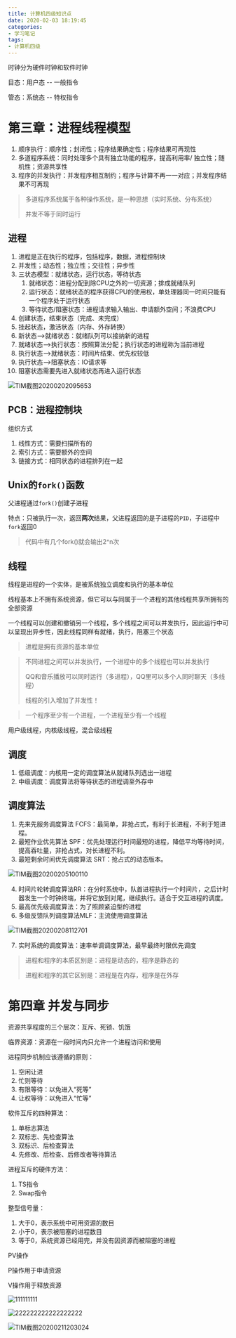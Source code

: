 ```yaml
---
title: 计算机四级知识点
date: 2020-02-03 18:19:45
categories: 
- 学习笔记
tags: 
- 计算机四级
---
```


时钟分为硬件时钟和软件时钟

目态：用户态 -- 一般指令

管态：系统态 -- 特权指令

# 第三章：进程线程模型

1. 顺序执行：顺序性；封闭性；程序结果确定性；程序结果可再现性
2. 多道程序系统：同时处理多个具有独立功能的程序，提高利用率/ 独立性；随机性；资源共享性
3. 程序的并发执行：并发程序相互制约；程序与计算不再一一对应；并发程序结果不可再现

> 多道程序系统属于各种操作系统，是一种思想（实时系统、分布系统）
>
> 并发不等于同时运行

## 进程

1. 进程是正在执行的程序，包括程序，数据，进程控制块
2. 并发性；动态性；独立性；交往性；异步性
3. 三状态模型：就绪状态，运行状态，等待状态
   1. 就绪状态：进程分配到除CPU之外的一切资源；排成就绪队列
   2. 运行状态：就绪状态的程序获得CPU的使用权，单处理器同一时间只能有一个程序处于运行状态
   3. 等待状态/阻塞状态：进程请求输入输出、申请额外空间；不浪费CPU
4. 创建状态，结束状态（完成、未完成）
5. 挂起状态，激活状态（内存、外存转换）
6. 新状态-->就绪状态：就绪队列可以接纳新的进程
7. 就绪状态-->执行状态：按照算法分配；执行状态的进程称为当前进程
8. 执行状态-->就绪状态：时间片结束、优先权较低
9. 执行状态-->阻塞状态：IO请求等
10. 阻塞状态需要先进入就绪状态再进入运行状态

![TIM截图20200202095653](//tvax4.sinaimg.cn/large/006BuM4Jly1gbhtnod40pj30qo0f7k0k.jpg)

## PCB：进程控制块

组织方式

1. 线性方式：需要扫描所有的
2. 索引方式：需要额外的空间
3. 链接方式：相同状态的进程排列在一起

## Unix的`fork()`函数

父进程通过`fork()`创建子进程

特点：只被执行一次，返回**两次**结果，父进程返回的是子进程的`PID`，子进程中`fork`返回0

> 代码中有几个fork()就会输出2^n次

## 线程

线程是进程的一个实体，是被系统独立调度和执行的基本单位

线程基本上不拥有系统资源，但它可以与同属于一个进程的其他线程共享所拥有的全部资源

一个线程可以创建和撤销另一个线程，多个线程之间可以并发执行，因此运行中可以呈现出异步性，因此线程同样有就绪，执行，阻塞三个状态

> 进程是拥有资源的基本单位

> 不同进程之间可以并发执行，一个进程中的多个线程也可以并发执行
>
> QQ和音乐播放可以同时运行（多进程），QQ里可以多个人同时聊天（多线程）
>
> 线程的引入增加了并发性！

> 一个程序至少有一个进程，一个进程至少有一个线程

用户级线程，内核级线程，混合级线程

## 调度

1. 低级调度：内核用一定的调度算法从就绪队列选出一进程
2. 中级调度：调度算法将等待状态的进程调至外存中

## 调度算法

1. 先来先服务调度算法 FCFS：最简单，非抢占式，有利于长进程，不利于短进程。
2. 最短作业优先算法 SPF：优先处理运行时间最短的进程，降低平均等待时间，提高吞吐量，非抢占式，对长进程不利。
3. 最短剩余时间优先调度算法 SRT：抢占式的动态版本。

![TIM截图20200205100110](//tvax3.sinaimg.cn/large/006BuM4Jly1gblan566baj30qc0eedoa.jpg)

4. 时间片轮转调度算法RR：在分时系统中，队首进程执行一个时间片，之后计时器发生一个时钟终端，并将它放到对尾，继续执行。适合于交互进程的调度。
5. 最高优先级调度算法：为了照顾紧迫型的进程
6. 多级反馈队列调度算法MLF：主流使用调度算法

![TIM截图20200208112701](//tvax3.sinaimg.cn/large/006BuM4Jly1gbotzhu7lnj30m80fm452.jpg)

7. 实时系统的调度算法：速率单调调度算法，最早最终时限优先调度

> 进程和程序的本质区别是：进程是动态的，程序是静态的
>
> 进程和程序的其它区别是：进程是在内存，程序是在外存

# 第四章 并发与同步

资源共享程度的三个层次：互斥、死锁、饥饿

临界资源：资源在一段时间内只允许一个进程访问和使用

进程同步机制应该遵循的原则：

1. 空闲让进
2. 忙则等待
3. 有限等待：以免进入“死等”
4. 让权等待：以免进入“忙等”

软件互斥的四种算法：

1. 单标志算法
2. 双标志、先检查算法
3. 双标识、后检查算法
4. 先修改、后检查、后修改者等待算法

进程互斥的硬件方法：

1. TS指令
2. Swap指令

整型信号量：

1. 大于0，表示系统中可用资源的数目
2. 小于0，表示被阻塞的进程数目
3. 等于0，系统资源已经用完，并没有因资源而被阻塞的进程

PV操作

 P操作用于申请资源

V操作用于释放资源

![111111111](//tva3.sinaimg.cn/large/006BuM4Jly1gbqb4zsslpj30qn0ey14e.jpg)

![222222222222222222](//tva1.sinaimg.cn/large/006BuM4Jly1gbqb54k2rgj30qk0emgvz.jpg)

![TIM截图20200211203024](//tva3.sinaimg.cn/large/006BuM4Jly1gbsqjtggywj30qv0i1qd4.jpg)
